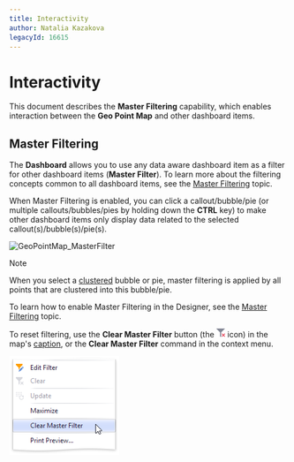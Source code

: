 ```yaml
---
title: Interactivity
author: Natalia Kazakova
legacyId: 16615
---
```

# Interactivity
This document describes the **Master Filtering** capability, which enables interaction between the **Geo Point Map** and other dashboard items.

## Master Filtering
The **Dashboard** allows you to use any data aware dashboard item as a filter for other dashboard items (**Master Filter**). To learn more about the filtering concepts common to all dashboard items, see the [Master Filtering](../../interactivity/master-filtering.md) topic.

When Master Filtering is enabled, you can click a callout/bubble/pie (or multiple callouts/bubbles/pies by holding down the **CTRL** key) to make other dashboard items only display data related to the selected callout(s)/bubble(s)/pie(s).

![GeoPointMap_MasterFilter](../../../../images/img22296.png)

> [!NOTE]
> When you select a [clustered](clustering.md) bubble or pie, master filtering is applied by all points that are clustered into this bubble/pie.

To learn how to enable Master Filtering in the Designer, see the [Master Filtering](../../interactivity/master-filtering.md) topic.

To reset filtering, use the **Clear Master Filter** button (the ![DataShaping_Interactivity_ClearSelection](../../../../images/img19686.png) icon) in the map's [caption](../../dashboard-layout/dashboard-item-caption.md), or the **Clear Master Filter** command in the context menu.

![ContextMenu_ClearMasterFilter](../../../../images/img22716.png)
